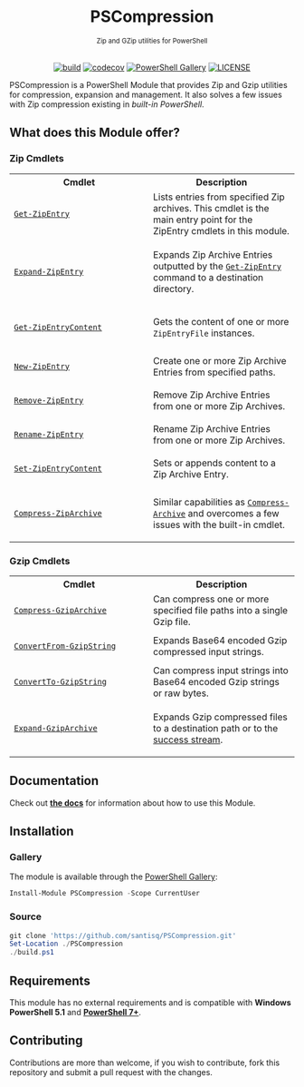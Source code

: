 <h1 align="center">PSCompression</h1>
<div align="center">
<sub>Zip and GZip utilities for PowerShell</sub>
<br/><br/>

[![build](https://github.com/santisq/PSCompression/actions/workflows/ci.yml/badge.svg)](https://github.com/santisq/PSCompression/actions/workflows/ci.yml)
[![codecov](https://codecov.io/gh/santisq/PSCompression/branch/main/graph/badge.svg)](https://codecov.io/gh/santisq/PSCompression)
[![PowerShell Gallery](https://img.shields.io/powershellgallery/dt/PSCompression?color=%23008FC7
)](https://www.powershellgallery.com/packages/PSCompression)
[![LICENSE](https://img.shields.io/github/license/santisq/PSCompression)](https://github.com/santisq/PSCompression/blob/main/LICENSE)

</div>

PSCompression is a PowerShell Module that provides Zip and Gzip utilities for compression, expansion and management. It also solves a few issues with Zip compression existing in _built-in PowerShell_.

## What does this Module offer?

### Zip Cmdlets

<div class="zipcmdlets">
<table>
<tr>
<th>Cmdlet</th>
<th>Description</th>
</tr>
<tr>
<td colspan="1" width="230" height="60">

[`Get-ZipEntry`](docs/en-US/Get-ZipEntry.md)

</td>
<td>Lists entries from specified Zip archives. This cmdlet is the main entry point for the ZipEntry cmdlets in this module.</td>
</tr>
<tr>
<td colspan="1" width="230" height="60">

[`Expand-ZipEntry`](docs/en-US/Expand-ZipEntry.md)

</td>
<td>

Expands Zip Archive Entries outputted by the [`Get-ZipEntry`](docs/en-US/Get-ZipEntry.md) command to a
destination directory.

</td>
</tr>
<tr>
<td colspan="1" width="230" height="60">

[`Get-ZipEntryContent`](docs/en-US/Get-ZipEntryContent.md)

</td>
<td>

Gets the content of one or more `ZipEntryFile` instances.

</td>
</tr>
<tr>
<td colspan="1" width="230" height="60">

[`New-ZipEntry`](docs/en-US/New-ZipEntry.md)

</td>
<td>Create one or more Zip Archive Entries from specified paths.</td>
</tr>
<tr>
<td colspan="1" width="230" height="60">

[`Remove-ZipEntry`](docs/en-US/Remove-ZipEntry.md)

</td>
<td>Remove Zip Archive Entries from one or more Zip Archives.</td>
</tr>
<tr>
<td colspan="1" width="230" height="60">

[`Rename-ZipEntry`](docs/en-US/Rename-ZipEntry.md)

</td>
<td>Rename Zip Archive Entries from one or more Zip Archives.</td>
</tr>
<tr>
<td colspan="1" width="230" height="60">

[`Set-ZipEntryContent`](docs/en-US/Set-ZipEntryContent.md)

</td>
<td>Sets or appends content to a Zip Archive Entry.</td>
</tr>
<tr>
<td colspan="1" width="230" height="60">

[`Compress-ZipArchive`](docs/en-US/Compress-ZipArchive.md)

</td>
<td>

Similar capabilities as
[`Compress-Archive`](docs/en-US/https://docs.microsoft.com/en-us/powershell/module/microsoft.powershell.archive/compress-archive?view=powershell-7.2)
and overcomes a few issues with the built-in cmdlet.

</td>
</tr>
</table>
</div>

### Gzip Cmdlets

<div class="gzipcmdlets">
<table>
<tr>
<th>Cmdlet</th>
<th>Description</th>
</tr>
<tr>
<td colspan="1" width="230" height="60">

[`Compress-GzipArchive`](docs/en-US/Compress-GzipArchive.md)

</td>
<td>
Can compress one or more specified file paths into a single Gzip file.
</td>
</tr>
<tr>
<td colspan="1" width="230" height="60">

[`ConvertFrom-GzipString`](docs/en-US/ConvertFrom-GzipString.md)

</td>
<td>
Expands Base64 encoded Gzip compressed input strings.
</td>
</tr>

<tr>
<td colspan="1" width="230" height="60">

[`ConvertTo-GzipString`](docs/en-US/ConvertTo-GzipString.md)

</td>
<td>
Can compress input strings into Base64 encoded Gzip strings or raw bytes.
</td>
</tr>

<tr>
<td colspan="1" width="230" height="60">

[`Expand-GzipArchive`](docs/en-US/Expand-GzipArchive.md)

</td>
<td>

Expands Gzip compressed files to a destination path or to the [success stream](https://learn.microsoft.com/en-us/powershell/module/microsoft.powershell.core/about/about_output_streams?view=powershell-7.3#success-stream).

</td>
</tr>
</table>
</div>

## Documentation

Check out [__the docs__](docs/en-US/PSCompression.md) for information about how to use this Module.

## Installation

### Gallery

The module is available through the [PowerShell Gallery](https://www.powershellgallery.com/):

```powershell
Install-Module PSCompression -Scope CurrentUser
```

### Source

```powershell
git clone 'https://github.com/santisq/PSCompression.git'
Set-Location ./PSCompression
./build.ps1
```

## Requirements

This module has no external requirements and is compatible with __Windows PowerShell 5.1__ and [__PowerShell 7+__](https://github.com/PowerShell/PowerShell).

## Contributing

Contributions are more than welcome, if you wish to contribute, fork this repository and submit a pull request with the changes.
